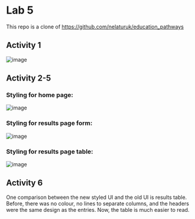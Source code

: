 # Lab 5

This repo is a clone of https://github.com/nelaturuk/education_pathways

## Activity 1

![image](https://user-images.githubusercontent.com/46912725/137378976-2c4017b9-feaf-46ef-b21f-422372823c29.png)

## Activity 2-5

### Styling for home page:
![image](https://user-images.githubusercontent.com/46912725/137398826-388f8bdd-d199-4c97-b112-5861acbbe931.png)


### Styling for results page form:
![image](https://user-images.githubusercontent.com/46912725/137399071-fee0dfb6-ae5b-4aa2-9e1e-79034c2f0e16.png)

### Styling for results page table:
![image](https://user-images.githubusercontent.com/46912725/137399108-a80535d9-393b-419e-a12a-496c72361765.png)


## Activity 6
One comparison between the new styled UI and the old UI is results table. Before, there was no colour, no lines to separate columns, and the headers were the same design as the entries. Now, the table is much easier to read.
